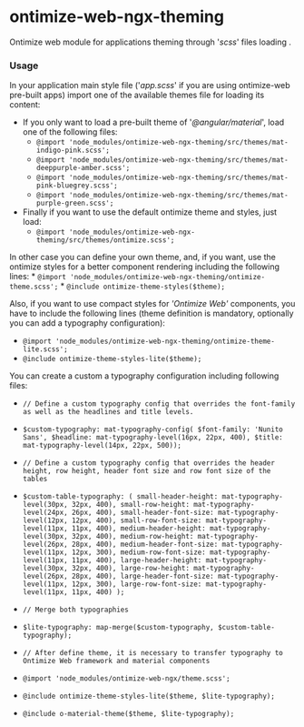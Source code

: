 # ontimize-web-ngx-theming
Ontimize web module for applications theming through '*scss*' files loading .

### Usage
  In your application main style file ('*app.scss*' if you are using ontimize-web pre-built apps) import one of the available themes file for loading its content:
  * If you only want to load a pre-built theme of '*@angular/material*', load one of the following files:
    * `@import 'node_modules/ontimize-web-ngx-theming/src/themes/mat-indigo-pink.scss';`
    * `@import 'node_modules/ontimize-web-ngx-theming/src/themes/mat-deeppurple-amber.scss';`
    * `@import 'node_modules/ontimize-web-ngx-theming/src/themes/mat-pink-bluegrey.scss';`
    * `@import 'node_modules/ontimize-web-ngx-theming/src/themes/mat-purple-green.scss';`
  * Finally if you want to use the default ontimize theme and styles, just load:
    * `@import 'node_modules/ontimize-web-ngx-theming/src/themes/ontimize.scss';`

  In other case you can define your own theme, and, if you want, use the ontimize styles for a better component rendering including the following lines:
    * `@import 'node_modules/ontimize-web-ngx-theming/ontimize-theme.scss';`
    * `@include ontimize-theme-styles($theme);`


  Also, if you want to use compact styles for *'Ontimize Web'* components, you have to include the following lines (theme definition is mandatory, optionally you can add a typography configuration):
  * `@import 'node_modules/ontimize-web-ngx-theming/ontimize-theme-lite.scss';`
  * `@include ontimize-theme-styles-lite($theme);`


  You can create a custom a typography configuration including following files:
  * `// Define a custom typography config that overrides the font-family as well as the headlines and title levels.`
  * `$custom-typography: mat-typography-config( $font-family: 'Nunito Sans', $headline: mat-typography-level(16px, 22px, 400), $title: mat-typography-level(14px, 22px, 500));`

  * `// Define a custom typography config that overrides the header height, row height, header font size and row font size of the tables`
  * `$custom-table-typography: ( small-header-height: mat-typography-level(30px, 32px, 400), small-row-height: mat-typography-level(24px, 26px, 400), small-header-font-size: mat-typography-level(12px, 12px, 400), small-row-font-size: mat-typography-level(11px, 11px, 400), medium-header-height: mat-typography-level(30px, 32px, 400), medium-row-height: mat-typography-level(26px, 28px, 400), medium-header-font-size: mat-typography-level(11px, 12px, 300), medium-row-font-size: mat-typography-level(11px, 11px, 400), large-header-height: mat-typography-level(30px, 32px, 400), large-row-height: mat-typography-level(26px, 28px, 400), large-header-font-size: mat-typography-level(11px, 12px, 300), large-row-font-size: mat-typography-level(11px, 11px, 400) );`

  * `// Merge both typographies`
  * `$lite-typography: map-merge($custom-typography, $custom-table-typography);`

  * `// After define theme, it is necessary to transfer typography to Ontimize Web framework and material components`
  * `@import 'node_modules/ontimize-web-ngx/theme.scss';`
  * `@include ontimize-theme-styles-lite($theme, $lite-typography);`
  * `@include o-material-theme($theme, $lite-typography);`






